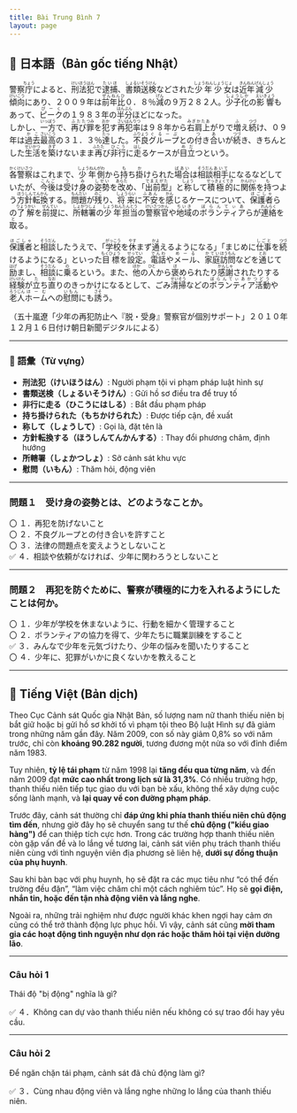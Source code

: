 ```yaml
---
title: Bài Trung Bình 7
layout: page
---
```


## 📖 日本語（Bản gốc tiếng Nhật）

警察<ruby>庁<rt>ちょう</rt></ruby>によると、<ruby>刑法<rt>けいほう</rt></ruby><ruby>犯<rt>はん</rt></ruby>で<ruby>逮捕<rt>たいほ</rt></ruby>、<ruby>書類<rt>しょるい</rt></ruby><ruby>送検<rt>そうけん</rt></ruby>などされた<ruby>少年<rt>しょうねん</rt></ruby><ruby>少女<rt>しょうじょ</rt></ruby>は<ruby>近年<rt>きんねん</rt></ruby><ruby>減少<rt>げんしょう</rt></ruby><ruby>傾向<rt>けいこう</rt></ruby>にあり、２００９年は<ruby>前年比<rt>ぜんねんひ</rt></ruby>０．８％<ruby>減<rt>げん</rt></ruby>の９万２８２人。<ruby>少子化<rt>しょうしか</rt></ruby>の<ruby>影響<rt>えいきょう</rt></ruby>もあって、<ruby>ピーク<rt>ぴーく</rt></ruby>の１９８３年の<ruby>半分<rt>はんぶん</rt></ruby>ほどになった。  
しかし、<ruby>一方<rt>いっぽう</rt></ruby>で、<ruby>再び<rt>ふたた</rt></ruby><ruby>罪<rt>つみ</rt></ruby>を<ruby>犯<rt>おか</rt></ruby>す<ruby>再犯率<rt>さいはんりつ</rt></ruby>は９８年から<ruby>右肩上<rt>みぎかたあ</rt></ruby>がりで<ruby>増<rt>ふ</rt></ruby>え<ruby>続<rt>つづ</rt></ruby>け、０９年は<ruby>過去<rt>かこ</rt></ruby><ruby>最<rt>さい</rt></ruby><ruby>高<rt>こう</rt></ruby>の３１．３％<ruby>達<rt>たっ</rt></ruby>した。<ruby>不良<rt>ふりょう</rt></ruby><ruby>グループ<rt>ぐるーぷ</rt></ruby>との<ruby>付<rt>つ</rt></ruby>き<ruby>合<rt>あ</rt></ruby>いが<ruby>続<rt>つづ</rt></ruby>き、きちんとした<ruby>生活<rt>せいかつ</rt></ruby>を<ruby>築<rt>きず</rt></ruby>けないまま<ruby>再<rt>ふたた</rt></ruby>び<ruby>非行<rt>ひこう</rt></ruby>に<ruby>走<rt>はし</rt></ruby>るケースが<ruby>目立<rt>めだ</rt></ruby>つという。

<ruby>各<rt>かく</rt></ruby><ruby>警察<rt>けいさつ</rt></ruby>はこれまで、<ruby>少年<rt>しょうねん</rt></ruby><ruby>側<rt>がわ</rt></ruby>から<ruby>持<rt>も</rt></ruby>ち<ruby>掛<rt>か</rt></ruby>けられた<ruby>場合<rt>ばあい</rt></ruby>は<ruby>相談<rt>そうだん</rt></ruby><ruby>相手<rt>あいて</rt></ruby>になるなどしていたが、<ruby>今後<rt>こんご</rt></ruby>は<ruby>受<rt>う</rt></ruby>け<ruby>身<rt>み</rt></ruby>の<ruby>姿勢<rt>しせい</rt></ruby>を<ruby>改<rt>あらた</rt></ruby>め、「<ruby>出前型<rt>でまえがた</rt></ruby>」と<ruby>称<rt>しょう</rt></ruby>して<ruby>積極的<rt>せっきょくてき</rt></ruby>に<ruby>関係<rt>かんけい</rt></ruby>を<ruby>持<rt>も</rt></ruby>つよう<ruby>方針<rt>ほうしん</rt></ruby><ruby>転換<rt>てんかん</rt></ruby>する。<ruby>問題<rt>もんだい</rt></ruby>が<ruby>残<rt>のこ</rt></ruby>り、<ruby>将来<rt>しょうらい</rt></ruby>に<ruby>不安<rt>ふあん</rt></ruby>を<ruby>感<rt>かん</rt></ruby>じるケースについて、<ruby>保護者<rt>ほごしゃ</rt></ruby>らの<ruby>了解<rt>りょうかい</rt></ruby>を<ruby>前提<rt>ぜんてい</rt></ruby>に、<ruby>所轄署<rt>しょかつしょ</rt></ruby>の<ruby>少年<rt>しょうねん</rt></ruby><ruby>担当<rt>たんとう</rt></ruby>の<ruby>警察官<rt>けいさつかん</rt></ruby>や<ruby>地域<rt>ちいき</rt></ruby>の<ruby>ボランティア<rt>ぼらんてぃあ</rt></ruby>らが<ruby>連絡<rt>れんらく</rt></ruby>を<ruby>取<rt>と</rt></ruby>る。  

<ruby>保護者<rt>ほごしゃ</rt></ruby>と<ruby>相談<rt>そうだん</rt></ruby>したうえで、「<ruby>学校<rt>がっこう</rt></ruby>を<ruby>休<rt>やす</rt></ruby>まず<ruby>通<rt>かよ</rt></ruby>えるようになる」「まじめに<ruby>仕事<rt>しごと</rt></ruby>を<ruby>続<rt>つづ</rt></ruby>けるようになる」といった<ruby>目標<rt>もくひょう</rt></ruby>を<ruby>設定<rt>せってい</rt></ruby>。<ruby>電話<rt>でんわ</rt></ruby>や<ruby>メール<rt>めーる</rt></ruby>、<ruby>家庭<rt>かてい</rt></ruby><ruby>訪問<rt>ほうもん</rt></ruby>などを<ruby>通<rt>とお</rt></ruby>じて<ruby>励<rt>はげ</rt></ruby>まし、<ruby>相談<rt>そうだん</rt></ruby>に<ruby>乗<rt>の</rt></ruby>るという。また、<ruby>他<rt>ほか</rt></ruby>の<ruby>人<rt>ひと</rt></ruby>から<ruby>褒<rt>ほ</rt></ruby>められたり<ruby>感謝<rt>かんしゃ</rt></ruby>されたりする<ruby>経験<rt>けいけん</rt></ruby>が<ruby>立<rt>た</rt></ruby>ち<ruby>直<rt>なお</rt></ruby>りのきっかけになるとして、ごみ<ruby>清掃<rt>せいそう</rt></ruby>などの<ruby>ボランティア活動<rt>ぼらんてぃあかつどう</rt></ruby>や<ruby>老人<rt>ろうじん</rt></ruby><ruby>ホーム<rt>ほーむ</rt></ruby>への<ruby>慰問<rt>いもん</rt></ruby>にも<ruby>誘<rt>さそ</rt></ruby>う。


（五十嵐遼「少年の再犯防止へ『脱・受身』警察官が個別サポート」２０１０年１２月１６日付け朝日新聞デジタルによる）

---

### 🧠 語彙（Từ vựng）

- **刑法犯（けいほうはん）**: Người phạm tội vi phạm pháp luật hình sự  
- **書類送検（しょるいそうけん）**: Gửi hồ sơ điều tra để truy tố  
- **非行に走る（ひこうにはしる）**: Bắt đầu phạm pháp  
- **持ち掛けられた（もちかけられた）**: Được tiếp cận, đề xuất  
- **称して（しょうして）**: Gọi là, đặt tên là  
- **方針転換する（ほうしんてんかんする）**: Thay đổi phương châm, định hướng  
- **所轄署（しょかつしょ）**: Sở cảnh sát khu vực  
- **慰問（いもん）**: Thăm hỏi, động viên

---

### 問題１　受け身の姿勢とは、どのようなことか。

〇 １．再犯を防げないこと  
〇 ２．不良グループとの付き合いを許すこと  
〇 ３．法律の問題点を変えようとしないこと  
✅ ４．相談や依頼がなければ、少年に関わろうとしないこと  

---

### 問題２　再犯を防ぐために、警察が積極的に力を入れるようにしたことは何か。

〇 １．少年が学校を休まないように、行動を細かく管理すること  
〇 ２．ボランティアの協力を得て、少年たちに職業訓練をすること  
✅ ３．みんなで少年を元気づけたり、少年の悩みを聞いたりすること  
〇 ４．少年に、犯罪がいかに良くないかを教えること  

---

## 📘 Tiếng Việt (Bản dịch)

Theo Cục Cảnh sát Quốc gia Nhật Bản, số lượng nam nữ thanh thiếu niên bị bắt giữ hoặc bị gửi hồ sơ khởi tố vì phạm tội theo Bộ luật Hình sự đã giảm trong những năm gần đây. Năm 2009, con số này giảm 0,8% so với năm trước, chỉ còn **khoảng 90.282 người**, tương đương một nửa so với đỉnh điểm năm 1983.  

Tuy nhiên, **tỷ lệ tái phạm** từ năm 1998 lại **tăng đều qua từng năm**, và đến năm 2009 đạt **mức cao nhất trong lịch sử là 31,3%**. Có nhiều trường hợp, thanh thiếu niên tiếp tục giao du với bạn bè xấu, không thể xây dựng cuộc sống lành mạnh, và **lại quay về con đường phạm pháp**.

Trước đây, cảnh sát thường chỉ **đáp ứng khi phía thanh thiếu niên chủ động tìm đến**, nhưng giờ đây họ sẽ chuyển sang tư thế **chủ động ("kiểu giao hàng")** để can thiệp tích cực hơn. Trong các trường hợp thanh thiếu niên còn gặp vấn đề và lo lắng về tương lai, cảnh sát viên phụ trách thanh thiếu niên cùng với tình nguyện viên địa phương sẽ liên hệ, **dưới sự đồng thuận của phụ huynh**.

Sau khi bàn bạc với phụ huynh, họ sẽ đặt ra các mục tiêu như “có thể đến trường đều đặn”, “làm việc chăm chỉ một cách nghiêm túc”. Họ sẽ **gọi điện, nhắn tin, hoặc đến tận nhà động viên và lắng nghe**.  

Ngoài ra, những trải nghiệm như được người khác khen ngợi hay cảm ơn cũng có thể trở thành động lực phục hồi. Vì vậy, cảnh sát cũng **mời tham gia các hoạt động tình nguyện như dọn rác hoặc thăm hỏi tại viện dưỡng lão**.

---

### Câu hỏi 1  
Thái độ "bị động" nghĩa là gì?

✅ ４．Không can dự vào thanh thiếu niên nếu không có sự trao đổi hay yêu cầu.

---

### Câu hỏi 2  
Để ngăn chặn tái phạm, cảnh sát đã chủ động làm gì?

✅ ３．Cùng nhau động viên và lắng nghe những lo lắng của thanh thiếu niên.
